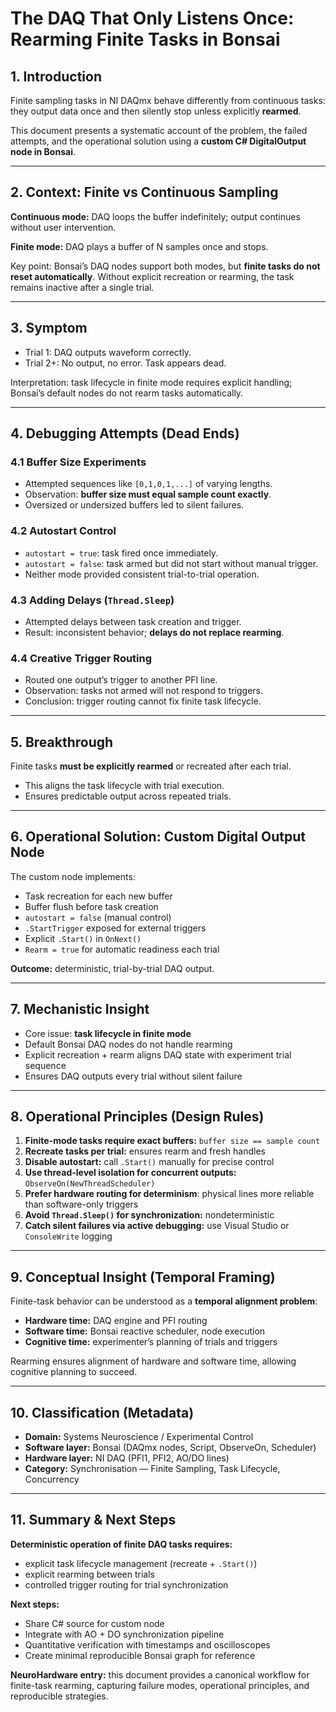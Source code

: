 # The DAQ That Only Listens Once: Rearming Finite Tasks in Bonsai

## 1. Introduction

Finite sampling tasks in NI DAQmx behave differently from continuous tasks: they output data once and then silently stop unless explicitly **rearmed**.  

This document presents a systematic account of the problem, the failed attempts, and the operational solution using a **custom C# DigitalOutput node in Bonsai**.

---

## 2. Context: Finite vs Continuous Sampling

**Continuous mode:** DAQ loops the buffer indefinitely; output continues without user intervention.  

**Finite mode:** DAQ plays a buffer of N samples once and stops.  

Key point: Bonsai’s DAQ nodes support both modes, but **finite tasks do not reset automatically**. Without explicit recreation or rearming, the task remains inactive after a single trial.

---

## 3. Symptom

- Trial 1: DAQ outputs waveform correctly.  
- Trial 2+: No output, no error. Task appears dead.  

Interpretation: task lifecycle in finite mode requires explicit handling; Bonsai’s default nodes do not rearm tasks automatically.

---

## 4. Debugging Attempts (Dead Ends)

### 4.1 Buffer Size Experiments
- Attempted sequences like `[0,1,0,1,...]` of varying lengths.  
- Observation: **buffer size must equal sample count exactly**.  
- Oversized or undersized buffers led to silent failures.

### 4.2 Autostart Control
- `autostart = true`: task fired once immediately.  
- `autostart = false`: task armed but did not start without manual trigger.  
- Neither mode provided consistent trial-to-trial operation.

### 4.3 Adding Delays (`Thread.Sleep`)
- Attempted delays between task creation and trigger.  
- Result: inconsistent behavior; **delays do not replace rearming**.

### 4.4 Creative Trigger Routing
- Routed one output’s trigger to another PFI line.  
- Observation: tasks not armed will not respond to triggers.  
- Conclusion: trigger routing cannot fix finite task lifecycle.

---

## 5. Breakthrough

Finite tasks **must be explicitly rearmed** or recreated after each trial.  
- This aligns the task lifecycle with trial execution.  
- Ensures predictable output across repeated trials.

---

## 6. Operational Solution: Custom Digital Output Node

The custom node implements:

- Task recreation for each new buffer  
- Buffer flush before task creation  
- `autostart = false` (manual control)  
- `.StartTrigger` exposed for external triggers  
- Explicit `.Start()` in `OnNext()`  
- `Rearm = true` for automatic readiness each trial  

**Outcome:** deterministic, trial-by-trial DAQ output.

---

## 7. Mechanistic Insight

- Core issue: **task lifecycle in finite mode**  
- Default Bonsai DAQ nodes do not handle rearming  
- Explicit recreation + rearm aligns DAQ state with experiment trial sequence  
- Ensures DAQ outputs every trial without silent failure

---

## 8. Operational Principles (Design Rules)

1. **Finite-mode tasks require exact buffers:** `buffer size == sample count`  
2. **Recreate tasks per trial:** ensures rearm and fresh handles  
3. **Disable autostart:** call `.Start()` manually for precise control  
4. **Use thread-level isolation for concurrent outputs:** `ObserveOn(NewThreadScheduler)`  
5. **Prefer hardware routing for determinism**: physical lines more reliable than software-only triggers  
6. **Avoid `Thread.Sleep()` for synchronization:** nondeterministic  
7. **Catch silent failures via active debugging:** use Visual Studio or `ConsoleWrite` logging  

---

## 9. Conceptual Insight (Temporal Framing)

Finite-task behavior can be understood as a **temporal alignment problem**:

- **Hardware time:** DAQ engine and PFI routing  
- **Software time:** Bonsai reactive scheduler, node execution  
- **Cognitive time:** experimenter’s planning of trials and triggers  

Rearming ensures alignment of hardware and software time, allowing cognitive planning to succeed.

---

## 10. Classification (Metadata)

- **Domain:** Systems Neuroscience / Experimental Control  
- **Software layer:** Bonsai (DAQmx nodes, Script, ObserveOn, Scheduler)  
- **Hardware layer:** NI DAQ (PFI1, PFI2, AO/DO lines)  
- **Category:** Synchronisation — Finite Sampling, Task Lifecycle, Concurrency  

---

## 11. Summary & Next Steps

**Deterministic operation of finite DAQ tasks requires:**

- explicit task lifecycle management (recreate + `.Start()`)  
- explicit rearming between trials  
- controlled trigger routing for trial synchronization  

**Next steps:**

- Share C# source for custom node  
- Integrate with AO + DO synchronization pipeline  
- Quantitative verification with timestamps and oscilloscopes  
- Create minimal reproducible Bonsai graph for reference  

**NeuroHardware entry:** this document provides a canonical workflow for finite-task rearming, capturing failure modes, operational principles, and reproducible strategies.

